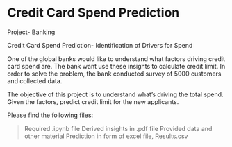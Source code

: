 # Credit Card Spend Prediction
Project- Banking

Credit Card Spend Prediction- Identification of Drivers for Spend

One of the global banks would like to understand what factors driving credit card spend are. The bank want use these insights to calculate credit limit. In order to solve the problem, the bank conducted survey of 5000 customers and collected data.

The objective of this project is to understand what’s driving the total spend. Given the factors, predict credit limit for the new applicants.

Please find the following files:
>Required .ipynb file
>Derived insights in .pdf file
>Provided data and other material
>Prediction in form of excel file, Results.csv
